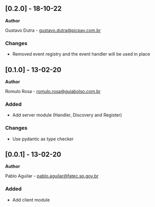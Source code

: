 ## [0.2.0] - 18-10-22
**Author**

Gustavo Dutra - gustavo.dutra@picpay.com.br

### Changes
- Removed event registry and the event handler will be used in place

## [0.1.0] - 13-02-20
**Author**

Romulo Rosa - romulo.rosa@guiabolso.com.br

### Added
- Add server module (Handler, Discovery and Register)

### Changes
- Use pydantic as type checker

## [0.0.1] - 13-02-20
**Author**

Pablo Aguilar - pablo.aguilar@fatec.sp.gov.br

### Added
- Add client module
